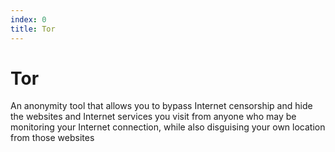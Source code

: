 ```yaml
---
index: 0
title: Tor
---
```

# Tor

An anonymity tool that allows you to bypass Internet censorship and hide the websites and Internet services you visit from anyone who may be monitoring your Internet connection, while also disguising your own location from those websites